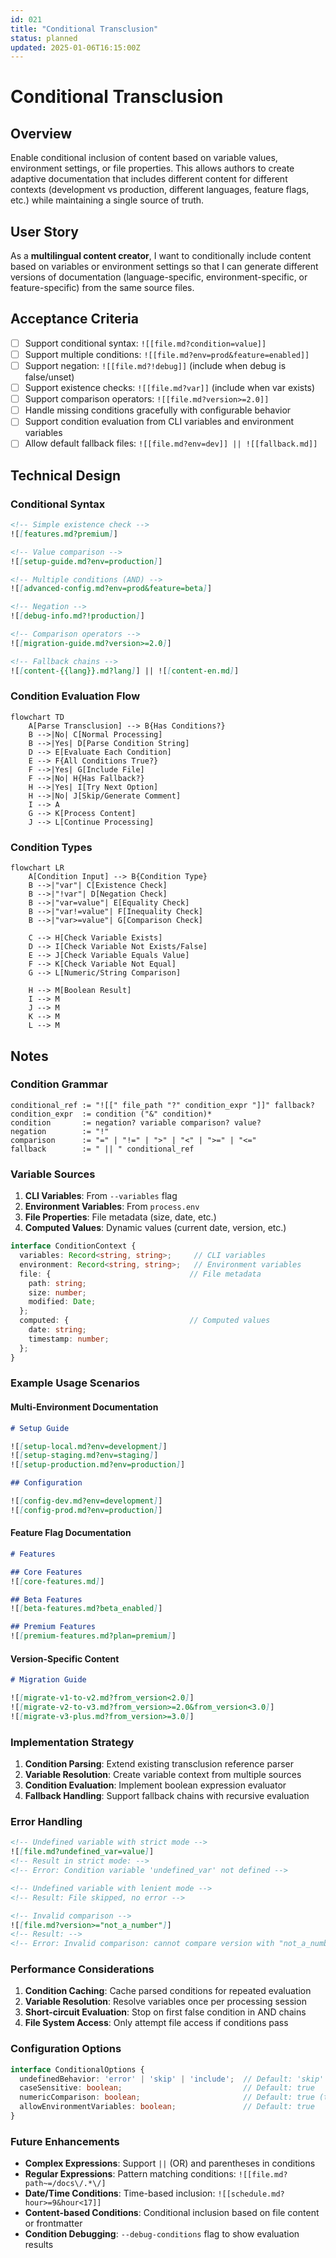 ```yaml
---
id: 021
title: "Conditional Transclusion"
status: planned
updated: 2025-01-06T16:15:00Z
---
```


# Conditional Transclusion

## Overview

Enable conditional inclusion of content based on variable values, environment settings, or file properties. This allows authors to create adaptive documentation that includes different content for different contexts (development vs production, different languages, feature flags, etc.) while maintaining a single source of truth.

## User Story

As a **multilingual content creator**, I want to conditionally include content based on variables or environment settings so that I can generate different versions of documentation (language-specific, environment-specific, or feature-specific) from the same source files.

## Acceptance Criteria

- [ ] Support conditional syntax: `![[file.md?condition=value]]`
- [ ] Support multiple conditions: `![[file.md?env=prod&feature=enabled]]`
- [ ] Support negation: `![[file.md?!debug]]` (include when debug is false/unset)
- [ ] Support existence checks: `![[file.md?var]]` (include when var exists)
- [ ] Support comparison operators: `![[file.md?version>=2.0]]`
- [ ] Handle missing conditions gracefully with configurable behavior
- [ ] Support condition evaluation from CLI variables and environment variables
- [ ] Allow default fallback files: `![[file.md?env=dev]] || ![[fallback.md]]`

## Technical Design

### Conditional Syntax

```markdown
<!-- Simple existence check -->
![[features.md?premium]]

<!-- Value comparison -->
![[setup-guide.md?env=production]]

<!-- Multiple conditions (AND) -->
![[advanced-config.md?env=prod&feature=beta]]

<!-- Negation -->
![[debug-info.md?!production]]

<!-- Comparison operators -->
![[migration-guide.md?version>=2.0]]

<!-- Fallback chains -->
![[content-{{lang}}.md?lang]] || ![[content-en.md]]
```

### Condition Evaluation Flow

```mermaid
flowchart TD
    A[Parse Transclusion] --> B{Has Conditions?}
    B -->|No| C[Normal Processing]
    B -->|Yes| D[Parse Condition String]
    D --> E[Evaluate Each Condition]
    E --> F{All Conditions True?}
    F -->|Yes| G[Include File]
    F -->|No| H{Has Fallback?}
    H -->|Yes| I[Try Next Option]
    H -->|No| J[Skip/Generate Comment]
    I --> A
    G --> K[Process Content]
    J --> L[Continue Processing]
```

### Condition Types

```mermaid
flowchart LR
    A[Condition Input] --> B{Condition Type}
    B -->|"var"| C[Existence Check]
    B -->|"!var"| D[Negation Check]  
    B -->|"var=value"| E[Equality Check]
    B -->|"var!=value"| F[Inequality Check]
    B -->|"var>=value"| G[Comparison Check]
    
    C --> H[Check Variable Exists]
    D --> I[Check Variable Not Exists/False]
    E --> J[Check Variable Equals Value]
    F --> K[Check Variable Not Equal]
    G --> L[Numeric/String Comparison]
    
    H --> M[Boolean Result]
    I --> M
    J --> M
    K --> M
    L --> M
```

## Notes

### Condition Grammar

```
conditional_ref := "![[" file_path "?" condition_expr "]]" fallback?
condition_expr  := condition ("&" condition)*
condition       := negation? variable comparison? value?
negation        := "!"
comparison      := "=" | "!=" | ">" | "<" | ">=" | "<="
fallback        := " || " conditional_ref
```

### Variable Sources

1. **CLI Variables**: From `--variables` flag
2. **Environment Variables**: From `process.env`
3. **File Properties**: File metadata (size, date, etc.)
4. **Computed Values**: Dynamic values (current date, version, etc.)

```typescript
interface ConditionContext {
  variables: Record<string, string>;     // CLI variables
  environment: Record<string, string>;   // Environment variables
  file: {                               // File metadata
    path: string;
    size: number;
    modified: Date;
  };
  computed: {                           // Computed values
    date: string;
    timestamp: number;
  };
}
```

### Example Usage Scenarios

#### Multi-Environment Documentation

```markdown
# Setup Guide

![[setup-local.md?env=development]]
![[setup-staging.md?env=staging]]
![[setup-production.md?env=production]]

## Configuration

![[config-dev.md?env=development]]
![[config-prod.md?env=production]]
```

#### Feature Flag Documentation

```markdown
# Features

## Core Features
![[core-features.md]]

## Beta Features
![[beta-features.md?beta_enabled]]

## Premium Features  
![[premium-features.md?plan=premium]]
```

#### Version-Specific Content

```markdown
# Migration Guide

![[migrate-v1-to-v2.md?from_version<2.0]]
![[migrate-v2-to-v3.md?from_version>=2.0&from_version<3.0]]
![[migrate-v3-plus.md?from_version>=3.0]]
```

### Implementation Strategy

1. **Condition Parsing**: Extend existing transclusion reference parser
2. **Variable Resolution**: Create variable context from multiple sources
3. **Condition Evaluation**: Implement boolean expression evaluator
4. **Fallback Handling**: Support fallback chains with recursive evaluation

### Error Handling

```markdown
<!-- Undefined variable with strict mode -->
![[file.md?undefined_var=value]]
<!-- Result in strict mode: -->
<!-- Error: Condition variable 'undefined_var' not defined -->

<!-- Undefined variable with lenient mode -->
<!-- Result: File skipped, no error -->

<!-- Invalid comparison -->
![[file.md?version>="not_a_number"]]
<!-- Result: -->
<!-- Error: Invalid comparison: cannot compare version with "not_a_number" -->
```

### Performance Considerations

1. **Condition Caching**: Cache parsed conditions for repeated evaluation
2. **Variable Resolution**: Resolve variables once per processing session
3. **Short-circuit Evaluation**: Stop on first false condition in AND chains
4. **File System Access**: Only attempt file access if conditions pass

### Configuration Options

```typescript
interface ConditionalOptions {
  undefinedBehavior: 'error' | 'skip' | 'include';  // Default: 'skip'
  caseSensitive: boolean;                           // Default: true
  numericComparison: boolean;                       // Default: true (try numeric first)
  allowEnvironmentVariables: boolean;               // Default: true
}
```

### Future Enhancements

- **Complex Expressions**: Support `||` (OR) and parentheses in conditions
- **Regular Expressions**: Pattern matching conditions: `![[file.md?path~=/docs\/.*\/]`
- **Date/Time Conditions**: Time-based inclusion: `![[schedule.md?hour>=9&hour<17]]`
- **Content-based Conditions**: Conditional inclusion based on file content or frontmatter
- **Condition Debugging**: `--debug-conditions` flag to show evaluation results